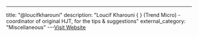---
title: "@loucifkharouni"
description: "Loucif Kharouni {  } (Trend Micro) - coordinator of original HJT, for the tips & suggestions"
external_category: "Miscellaneous"
---[Visit Website](https://github.com/loucifkharouni)

